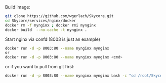 

Build image:
```bash
git clone https://github.com/wgerlach/Skycore.git
cd Skycore/services/nginx/docker
docker rm -f mynginx ; docker rmi mynginx
docker build  --no-cache -t mynginx .
```

Start nginx via confd (8003 is just an example)
```bash
docker run -d -p 8003:80 --name mynginx mynginx
or
docker run -d -p 8003:80 --name mynginx mynginx <cmd>
```
or if you want to pull from git first:
```bash
docker run -d -p 8003:80 --name mynginx mynginx bash -c "cd /root/Skycore && git pull && /root/Skycore/services/nginx/confd/run_confd.sh"
```
